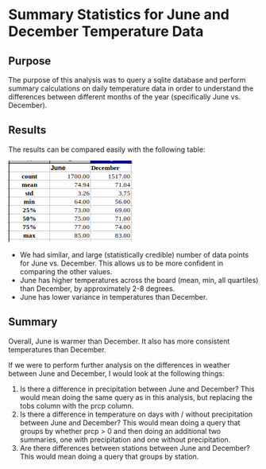 # Summary Statistics for June and December Temperature Data

## Purpose
The purpose of this analysis was to query a sqlite database and perform summary calculations on daily temperature data in order to understand the differences between different months of the year (specifically June vs. December).

## Results
The results can be compared easily with the following table:

![Results](results.png)

* We had similar, and large (statistically credible) number of data points for June vs. December. This allows us to be more confident in comparing the other values.
* June has higher temperatures across the board (mean, min, all quartiles) than December, by approximately 2-8 degrees.
* June has lower variance in temperatures than December.

## Summary
Overall, June is warmer than December. It also has more consistent temperatures than December.

If we were to perform further analysis on the differences in weather between June and December, I would look at the following things:
1. Is there a difference in precipitation between June and December? This would mean doing the same query as in this analysis, but replacing the tobs column with the prcp column.
2. Is there a difference in temperature on days with / without precipitation between June and December? This would mean doing a query that groups by whether prcp > 0 and then doing an additional two summaries, one with precipitation and one without precipitation.
3. Are there differences between stations between June and December? This would mean doing a query that groups by station.
